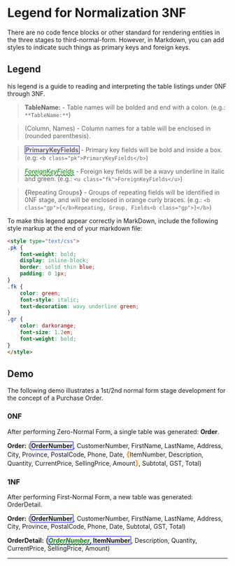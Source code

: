 # Legend for Normalization 3NF

There are no code fence blocks or other standard for rendering entities in the three stages to third-normal-form. However, in Markdown, you can add styles to indicate such things as primary keys and foreign keys.

## Legend

his legend is a guide to reading and interpreting the table listings under 0NF through 3NF.

> **TableName:** - Table names will be bolded and end with a colon. (e.g.: `**TableName:**`)

> (Column, Names) - Column names for a table will be enclosed in (rounded parenthesis).

> <b class="pk">PrimaryKeyFields</b> - Primary key fields will be bold and inside a box. (e.g: `<b class="pk">PrimaryKeyFields</b>`)

> <u class="fk">ForeignKeyFields</u> - Foreign key fields will be a wavy underline in italic and green. (e.g.: `<u class="fk">ForeignKeyFields</u>`)

> <b class="gp">{</b>Repeating Groups<b class="gp">}</b> - Groups of repeating fields will be identified in 0NF stage, and will be enclosed in orange curly braces. (e.g.: `<b class="gp">{</b>Repeating, Group, Fields<b class="gp">}</b>`)

To make this legend appear correctly in MarkDown, include the following style markup at the end of your markdown file:

```html
<style type="text/css">
.pk {
    font-weight: bold;
    display: inline-block;
    border: solid thin blue;
    padding: 0 1px;
}
.fk {
    color: green;
    font-style: italic;
    text-decoration: wavy underline green;    
}
.gr {
    color: darkorange;
    font-size: 1.2em;
    font-weight: bold;
}
</style>
```

## Demo

The following demo illustrates a 1st/2nd normal form stage development for the concept of a Purchase Order.

### 0NF

After performing Zero-Normal Form, a single table was generated: **Order**.

**Order:**	(<b class="pk">OrderNumber</b>, CustomerNumber, FirstName, LastName, Address, City, Province, PostalCode, Phone, Date, <b class="gr">{</b>ItemNumber, Description, Quantity, CurrentPrice, SellingPrice, Amount<b class="gr">}</b>, Subtotal, GST, Total)

### 1NF

After performing First-Normal Form, a new table was generated: OrderDetail.

**Order:**	(<b class="pk">OrderNumber</b>, CustomerNumber, FirstName, LastName, Address, City, Province, PostalCode, Phone, Date, Subtotal, GST, Total)

**OrderDetail:**	(<b class="pk"><u class="fk">OrderNumber</u>, ItemNumber</b>, Description, Quantity, CurrentPrice, SellingPrice, Amount)


----

<style type="text/css">
.pk {
    font-weight: bold;
    display: inline-block;
    border: solid thin blue;
    padding: 0 1px;
}
.fk {
    color: green;
    font-style: italic;
    text-decoration: wavy underline green;    
}
.gr {
    color: darkorange;
    font-size: 1.2em;
    font-weight: bold;
}
</style>